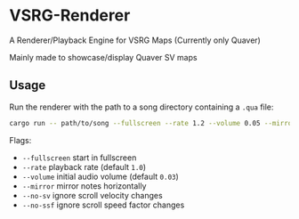 # VSRG-Renderer

A Renderer/Playback Engine for VSRG Maps (Currently only Quaver)

Mainly made to showcase/display Quaver SV maps

## Usage

Run the renderer with the path to a song directory containing a `.qua` file:

```bash
cargo run -- path/to/song --fullscreen --rate 1.2 --volume 0.05 --mirror
```

Flags:

- `--fullscreen` start in fullscreen
- `--rate` playback rate (default `1.0`)
- `--volume` initial audio volume (default `0.03`)
- `--mirror` mirror notes horizontally
- `--no-sv` ignore scroll velocity changes
- `--no-ssf` ignore scroll speed factor changes
